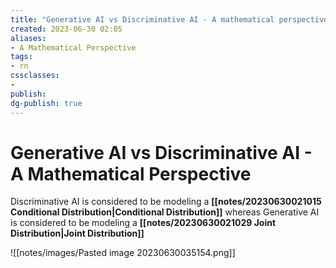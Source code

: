 ```yaml
---
title: "Generative AI vs Discriminative AI - A mathematical perspective"
created: 2023-06-30 02:05
aliases: 
- A Mathematical Perspective
tags:
- rn
cssclasses:
- 
publish:
dg-publish: true
---
```


<!--
tags:
-->

<!--internal
parent:: [[notes/20230630020526 Generative AI vs Discriminative AI]]
child:: [[]]
related:: [[]]
-->

<!--external

- []()
-->

# Generative AI vs Discriminative AI - A Mathematical Perspective

Discriminative AI is considered to be modeling a **[[notes/20230630021015 Conditional Distribution|Conditional Distribution]]** whereas Generative AI is considered to be modeling a **[[notes/20230630021029 Joint Distribution|Joint Distribution]]**

![[notes/images/Pasted image 20230630035154.png]]
